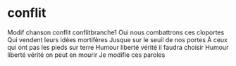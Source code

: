 # conflit
Modif chanson conflit conflitbranche1
Oui nous combattrons ces cloportes
Qui vendent leurs idées mortifères
Jusque sur le seuil de nos portes
À ceux qui ont pas les pieds sur terre
Humour liberté vérité il faudra choisir
Humour liberté vérité on peut en mourir 
Je modifie ces paroles



